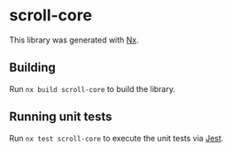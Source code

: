 # scroll-core

This library was generated with [Nx](https://nx.dev).

## Building

Run `nx build scroll-core` to build the library.

## Running unit tests

Run `nx test scroll-core` to execute the unit tests via [Jest](https://jestjs.io).
